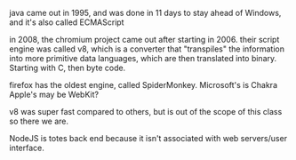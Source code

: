java came out in 1995, and was done in 11 days to stay ahead of Windows, and it's also called ECMAScript

in 2008, the chromium project came out after starting in 2006.
    their script engine was called v8, which is a converter that "transpiles" the information into more primitive data languages, which are then translated into binary. Starting with C, then byte code.

firefox has the oldest engine, called SpiderMonkey.
Microsoft's is Chakra
Apple's may be WebKit?

v8 was super fast compared to others, but is out of the scope of this class so there we are. 

NodeJS is totes back end because it isn't associated with web servers/user interface.

